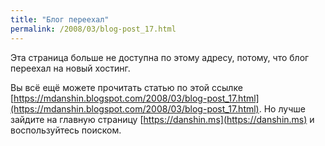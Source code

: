 ```yaml
---
title: "Блог переехал"
permalink: /2008/03/blog-post_17.html
---
```

Эта страница больше не доступна по этому адресу, потому, что блог переехал на новый хостинг.

Вы всё ещё можете прочитать статью по этой ссылке [https://mdanshin.blogspot.com/2008/03/blog-post_17.html](https://mdanshin.blogspot.com/2008/03/blog-post_17.html). Но лучше зайдите на главную страницу [https://danshin.ms](https://danshin.ms) и воспользуйтесь поиском.